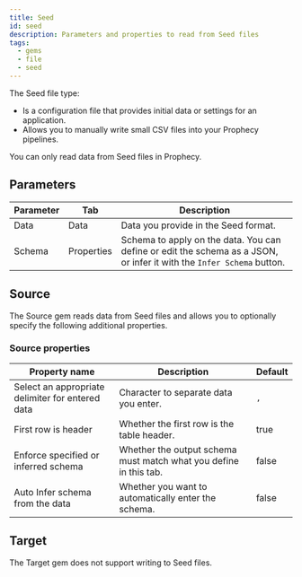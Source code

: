 ```yaml
---
title: Seed
id: seed
description: Parameters and properties to read from Seed files
tags:
  - gems
  - file
  - seed
---
```


The Seed file type:

- Is a configuration file that provides initial data or settings for an application.
- Allows you to manually write small CSV files into your Prophecy pipelines.

You can only read data from Seed files in Prophecy.

## Parameters

| Parameter | Tab        | Description                                                                                                           |
| --------- | ---------- | --------------------------------------------------------------------------------------------------------------------- |
| Data      | Data       | Data you provide in the Seed format.                                                                                  |
| Schema    | Properties | Schema to apply on the data. You can define or edit the schema as a JSON, or infer it with the `Infer Schema` button. |

## Source

The Source gem reads data from Seed files and allows you to optionally specify the following additional properties.

### Source properties

| Property name                                    | Description                                                       | Default |
| ------------------------------------------------ | ----------------------------------------------------------------- | ------- |
| Select an appropriate delimiter for entered data | Character to separate data you enter.                             | `,`     |
| First row is header                              | Whether the first row is the table header.                        | true    |
| Enforce specified or inferred schema             | Whether the output schema must match what you define in this tab. | false   |
| Auto Infer schema from the data                  | Whether you want to automatically enter the schema.               | false   |

## Target

The Target gem does not support writing to Seed files.
